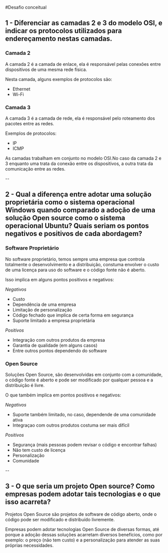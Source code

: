 #Desafio conceitual

## 1 - Diferenciar as camadas 2 e 3 do modelo OSI, e indicar os protocolos utilizados para endereçamento nestas camadas.

### Camada 2

A camada 2 é a camada de enlace, ela é responsável pelas conexões entre dispositivos de uma mesma rede física.

Nesta camada, alguns exemplos de protocolos são:
- Ethernet
- Wi-Fi

### Camada 3

A camada 3 é a camada de rede, ela é responsável pelo roteamento dos pacotes entre as redes.

Exemplos de protocolos:
- IP
- ICMP

As camadas trabalham em conjunto no modelo OSI.No caso da camada 2 e 3 enquanto uma trata da conexão entre os dispositivos, a outra trata da comunicação entre as redes.

--

## 2 - Qual a diferença entre adotar uma solução proprietária como o sistema operacional Windows quando comparado a adoção de uma solução Open source como o sistema operacional Ubuntu? Quais seriam os pontos negativos e positivos de cada abordagem?

### Software Proprietário

No software proprietário, temos sempre uma empresa que controla totalmente o desenvolvimento e a distribuição, constuma envolver o custo de uma licença para uso do software e o código fonte não é aberto. 

Isso implica em alguns pontos positivos e negativos:

*Negativos*
- Custo
- Dependência de uma empresa
- Limitação de personalização
- Código fechado que implica de certa forma em segurança
- Suporte limitado a empresa proprietária

*Positivos*
- Integração com outros produtos da empresa
- Garantia de qualidade (em alguns casos)
- Entre outros pontos dependendo do software

### Open Source

Soluções Open Source, são desenvolvidas em conjunto com a comunidade, o código fonte é aberto e pode ser modificado por qualquer pessoa e a distribuição é livre.

O que também implica em pontos positivos e negativos:

*Negativos*
- Suporte também limitado, no caso, dependende de uma comunidade ativa
- Integraçao com outros produtos costuma ser mais difícil

*Positivos*
- Segurança (mais pessoas podem revisar o código e encontrar falhas)
- Não tem custo de licença
- Personalização
- Comunidade

--

## 3 - O que seria um projeto Open source? Como empresas podem adotar tais tecnologias e o que isso acarreta?

Projetos Open Source são projetos de software de código aberto, onde o código pode ser modificado e distribuído livremente.

Empresas podem adotar tecnologias Open Source de diversas formas, até porque a adoção dessas soluções acarretam diversos benefícios, como por exemplo: o preço (não tem custo) e a personalização para atender as suas próprias necessidades.

